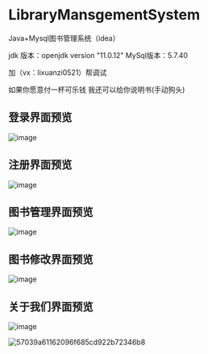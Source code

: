 # LibraryMansgementSystem
Java+Mysql图书管理系统（idea）

jdk 版本：openjdk version "11.0.12"
MySql版本：5.7.40

加（vx：lixuanzi0521）帮调试

如果你愿意付一杯可乐钱 我还可以给你说明书(手动狗头)

## 登录界面预览
![image](https://user-images.githubusercontent.com/84713037/212794903-b8f762fc-b1f7-410e-a008-6bef78faac4a.png)

## 注册界面预览
![image](https://user-images.githubusercontent.com/84713037/212805406-776d46d6-16b2-485a-8ac2-3eeb8c685caa.png)

## 图书管理界面预览
![image](https://user-images.githubusercontent.com/84713037/212805474-21020ed9-bbb5-428c-98e4-d64c94467ea9.png)

## 图书修改界面预览
![image](https://user-images.githubusercontent.com/84713037/212805650-8ce89871-6988-4a15-84d8-3e851a158886.png)

## 关于我们界面预览
![image](https://user-images.githubusercontent.com/84713037/212805533-520cca86-348d-4db0-adbd-ab4e5e06a71a.png)


![57039a61162096f685cd922b72346b8](https://user-images.githubusercontent.com/84713037/212805253-9088376b-5c3e-42e6-b63e-e824cfa9ccc9.jpg)
